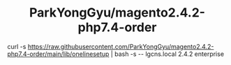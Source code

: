 <h1 align="center">ParkYongGyu/magento2.4.2-php7.4-order</h1>

curl -s https://raw.githubusercontent.com/ParkYongGyu/magento2.4.2-php7.4-order/main/lib/onelinesetup | bash -s -- lgcns.local 2.4.2 enterprise
